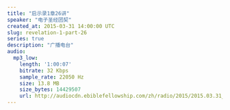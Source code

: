 ```yaml
---
title: "启示录1章26讲"
speaker: "电子圣经团契"
created_at: 2015-03-31 14:00:00 UTC
slug: revelation-1-part-26
series: true
description: "广播电台"
audio:
  mp3_low:
    length: '1:00:07'
    bitrate: 32 Kbps
    sample_rate: 22050 Hz
    size: 13.8 MB
    size_bytes: 14429507
    url: http://audiocdn.ebiblefellowship.com/zh/radio/2015/2015.03.31_EBF_-_Revelation_1_Part_26.mp3
---
```

